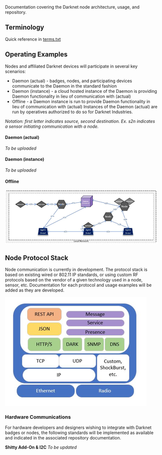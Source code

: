 Documentation covering the Darknet node architecture, usage, and repository.

## Terminology ##

Quick reference in [terms.txt](https://github.com/thedarknet/nodes/blob/master/docs/terms.txt)

## Operating Examples ##

Nodes and affiliated Darknet devices will participate in several key scenarios:
* Daemon (actual) - badges, nodes, and participating devices communicate to the Daemon in the standard fashion
* Daemon (instance) - a cloud hosted instance of the Daemon is providing Daemon functionality in lieu of communication with (actual)
* Offline - a Daemon instance is run to provide Daemon functionality in lieu of communication with (actual) 
Instances of the Daemon (actual) are run by operatives authorized to do so for Darknet Industries. 

*Notation: first letter indicates source, second destination. Ex. s2n indicates a sensor initiating communication with a node.*

#### Daemon (actual) ####
*To be uploaded*

#### Daemon (instance) ####
*To be uploaded*

#### Offline ####

![alt text][offline-scenarios]

## Node Protocol Stack ##

Node communication is currently in development. The protocol stack is based on existing wired or 802.11 IP standards, or using custom RF protocols based on the vendor of a given technology used in a node, sensor, etc. Documentation for each protocol and usage examples will be added as they are developed.

![alt text][pstack1]

### Hardware Communications ###
For hardware developers and designers wishing to integrate with Darknet badges or nodes, the following standards will be implemented as available and indicated in the associated repository documentation.

**Shitty Add-On & I2C**
*To be updated*






[pstack1]: https://github.com/thedarknet/nodes/blob/master/docs/images/dstack.jpg "Darknet Node Stack"
[offline-scenarios]: https://github.com/thedarknet/nodes/blob/master/docs/images/offline-scenarios.JPG "Offline Daemon Scenarios"
